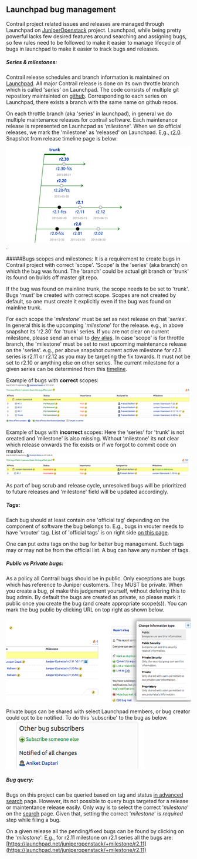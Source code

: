 ## Launchpad bug management
Contrail project related issues and releases are managed through Launchpad on [JuniperOpenstack](https://launchpad.net/juniperopenstack) project. Launchpad, while being pretty powerful lacks few desired features around searching and assigning bugs, so few rules need to be followed to make it easier to manage lifecycle of bugs in launchpad to make it easier to track bugs and releases.


##### Series & milestones:
Contrail release schedules and branch information is maintained on [Launchpad](https://launchpad.net/juniperopenstack/+series). All major Contrail release is done on its own throttle branch which is called '_series_' on Launchpad. The code consists of multiple git repostiory maintainted on [github](https://github.com/orgs/Juniper/dashboard). Corresponding to each series on Launchpad, there exists a branch with the same name on github repos.

On each throttle branch (aka 'series' in launchpad), in general we do multiple maintenance releases for contrail software. Each maintenance release is represented on Launhcpad as '_milestone_'. When we do official releases, we mark the 'milestone' as 'released' on Launchpad. E,g., [r2.0](https://launchpad.net/juniperopenstack/r2.0/r2.0-fcs). Snapshot from release timeline page is below:

!['series' & 'milestone](https://github.com/aranjan7/contrail-misc/blob/master/images/series.png).

#####Bugs scopes and milestones:
It is a requirement to create bugs in Contrail project with correct 'scope'. 'Scope' is the 'series' (aka branch) on which the bug was found. The 'branch' could be actual git branch or 'trunk' its found on builds off master git repo.

If the bug was found on mainline trunk, the scope needs to be set to 'trunk'. Bugs 'must' be created with correct scope. Scopes are not created by default, so one must create it explicitly even if the bug was found on mainline trunk.

For each scope the '_milestone_' must be set as next release on that '_series_'. In general this is the upcomping '_milestone_' for the release. e.g., in above snapshot its 'r2.30' for 'trunk' series. If you are not clear on current milestone, please send an email to [dev alias](mailto:dev@lists.opencontrail.org?subject=current%20milestone&body=Let%20me%20know%20the%20current%20milestone%20for%20mainline%20bugs.). In case 'scope' is for throttle branch, the 'milestone' must be set to next upcoming maintenance release on the 'series'. e.g., per above snapshot current active milestone for r2.1 series is r2.11 or r2.12 as you may be targeting the fix towards. It must not be set to r2.10 or anything else on other series. The current milestone for a given series can be determined from this [timeline](https://launchpad.net/juniperopenstack/+series).

Example of bugs with **correct** scopes:
![Correct bug](https://github.com/aranjan7/contrail-misc/blob/master/images/bug-scope1.png)

Example of bugs with **incorrect** scopes: 
Here the 'series' for 'trunk' is not created and 'milestone' is also missing. Without 'milestone' its not clear which release onwards the fix exists or if we forgot to commit code on master.
![Incorrect bug](https://github.com/aranjan7/contrail-misc/blob/master/images/bug-scope-incorrect.png)

As part of bug scrub and release cycle, unresolved bugs will be prioritized to future releases and 'milestone' field will be updated accordingly.

##### Tags:
Each bug should at least contain one 'official tag' depending on the component of software the bug belongs to. E.g., bugs in vrouter needs to have 'vrouter' tag. List of 'official tags' is on right side [on this page](https://bugs.launchpad.net/juniperopenstack).

One can put extra tags on the bug for better bug management. Such tags may or may not be from the official list. A bug can have any number of tags.

##### Public vs Private bugs:
As a policy all Contrail bugs should be in public. Only exceptions are bugs which has reference to Juniper customers. They MUST be private. When you create a bug, pl make this judgement yourself, without defering this to bug admin. By default the bugs are created as private, so please mark it public once you create the bug (and create appropriate scope(s)). You can mark the bug public by clicking URL on top right as shown below.

![Set public bugs](https://github.com/aranjan7/contrail-misc/blob/master/images/public-bug.png)

Private bugs can be shared with select Launchpad members, or bug creator could opt to be notified. To do this 'subscribe' to the bug as below.
![sharing bugs](https://github.com/aranjan7/contrail-misc/blob/master/images/subs.png)

##### Bug query:
Bugs on this project can be queried based on tag and status [in advanced search](https://bugs.launchpad.net/juniperopenstack/+bugs?advanced=1) page. However, its not possible to query bugs targeted for a release or maintentance release easily. Only way is to select the correct '_milestone_' on the [search](https://bugs.launchpad.net/juniperopenstack/+bugs?advanced=1) page. Given that, setting the correct '_milestone_' is _required_ step while filing a bug.

On a given release all the pending/fixed bugs can be found by clicking on the '_milestone_'. E,g., for r2.11 milestone on r2.1 series all the bugs are: [https://launchpad.net/juniperopenstack/+milestone/r2.11](https://launchpad.net/juniperopenstack/+milestone/r2.11)





